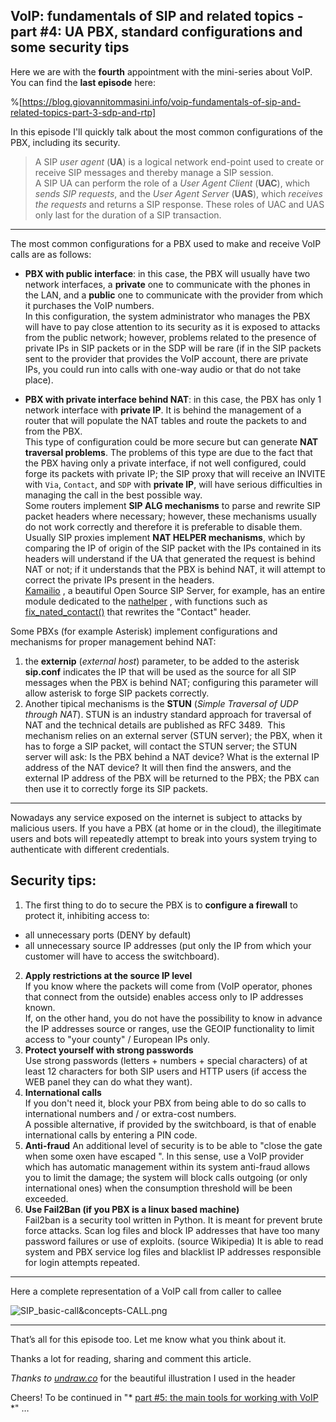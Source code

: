 ## VoIP: fundamentals of SIP and related topics - part #4: UA PBX, standard configurations and some security tips

Here we are with the **fourth** appointment with the mini-series about VoIP.  
You can find the **last episode** here:

%[https://blog.giovannitommasini.info/voip-fundamentals-of-sip-and-related-topics-part-3-sdp-and-rtp]

In this episode I'll quickly talk about the most common configurations of the PBX, including its security.

> A SIP *user agent* (**UA**) is a logical network end-point used to create or receive SIP messages and thereby manage a SIP session.  
A SIP UA can perform the role of a *User Agent Client* (**UAC**), which *sends SIP requests*, and the *User Agent Server* (**UAS**), which *receives the requests* and returns a SIP response. 
 These roles of UAC and UAS only last for the duration of a SIP transaction.

---

The most common configurations for a PBX used to make and receive VoIP calls are as follows:

- **PBX with public interface**: in this case, the PBX will usually have two network interfaces, a **private** one to communicate with the phones in the LAN, and a **public** one to communicate with the provider from which it purchases the VoIP numbers.  
In this configuration, the system administrator who manages the PBX will have to pay close attention to its security as it is exposed to attacks from the public network; however, problems related to the presence of private IPs in SIP packets or in the SDP will be rare (if in the SIP packets sent to the provider that provides the VoIP account, there are private IPs, you could run into calls with one-way audio or that do not take place).

- **PBX with private interface behind NAT**: in this case, the PBX has only 1 network interface with **private IP**. It is behind the management of a router that will populate the NAT tables and route the packets to and from the PBX.  
This type of configuration could be more secure but can generate **NAT traversal problems**. The problems of this type are due to the fact that the PBX having only a private interface, if not well configured, could forge its packets with private IP; the SIP proxy that will receive an INVITE with `Via`, `Contact`, and `SDP` with **private IP**, will have serious difficulties in managing the call in the best possible way.  
Some routers implement **SIP ALG mechanisms** to parse and rewrite SIP packet headers where necessary; however, these mechanisms usually do not work correctly and therefore it is preferable to disable them.  
Usually SIP proxies implement **NAT HELPER mechanisms**, which by comparing the IP of origin of the SIP packet with the IPs contained in its headers will understand if the UA that generated the request is behind NAT or not; if it understands that the PBX is behind NAT, it will attempt to correct the private IPs present in the headers.   
 [Kamailio](https://www.kamailio.org/w/) , a beautiful Open Source SIP Server, for example, has an entire module dedicated to the  [nathelper](https://www.kamailio.org/docs/modules/stable/modules/nathelper.html) , with functions such as  [fix_nated_contact()](https://www.kamailio.org/docs/modules/stable/modules/nathelper.html#nathelper.f.fix_nated_contact) that rewrites the "Contact" header.

Some PBXs (for example Asterisk) implement configurations and mechanisms for proper management behind NAT:
1. the **externip** (*external host*) parameter, to be added to the asterisk **sip.conf** indicates the IP that will be used as the source for all SIP messages when the PBX is behind NAT; configuring this parameter will allow asterisk to forge SIP packets correctly.
2. Another tipical mechanisms is the **STUN** (*Simple Traversal of UDP through NAT*). STUN is an industry standard approach for traversal of NAT and the technical details are published as RFC 3489.  
This mechanism relies on an external server (STUN server); the PBX, when it has to forge a SIP packet, will contact the STUN server; the STUN server will ask: Is the PBX behind a NAT device? What is the external IP address of the NAT device? It will then find the answers, and the external IP address of the PBX will be returned to the PBX; the PBX can then use it to correctly forge its SIP packets.

---

Nowadays any service exposed on the internet is subject to attacks by malicious users. If you have a PBX (at home or in the cloud), the illegitimate users and bots will repeatedly attempt to break into yours system trying to authenticate with different credentials.

## Security tips:
1. The first thing to do to secure the PBX is to **configure a
firewall** to protect it, inhibiting access to:
  - all unnecessary ports (DENY by default)
  - all unnecessary source IP addresses (put only the
IP from which your customer will have to access the switchboard).
2. **Apply restrictions at the source IP level**  
If you know where the packets will come from (VoIP operator, phones that connect from the outside) enables access only to IP addresses known.  
If, on the other hand, you do not have the possibility to know in advance the IP addresses source or ranges, use the GEOIP functionality to limit access to "your county" / European IPs only.
3. **Protect yourself with strong passwords**  
Use strong passwords (letters + numbers + special characters) of at least 12 characters for both SIP users and HTTP users (if access the WEB panel they can do what they want).
4. **International calls**  
If you don't need it, block your PBX from being able to do so calls to international numbers and / or extra-cost numbers.  
A possible alternative, if provided by the switchboard, is that of enable international calls by entering a PIN code.
5. **Anti-fraud**
An additional level of security is to be able to "close the gate when some oxen have escaped ". In this sense, use a VoIP provider which has automatic management within its system anti-fraud allows you to limit the damage; the system will block calls outgoing (or only international ones) when the consumption threshold will be been exceeded.
6. **Use Fail2Ban (if you PBX is a linux based machine)**  
Fail2ban is a security tool written in Python. It is meant for prevent brute force attacks.
Scan log files and block IP addresses that have too many password failures or use of exploits. (source Wikipedia)
It is able to read system and PBX service log files and blacklist IP addresses responsible for login attempts repeated.

---

Here a complete representation of a VoIP call from caller to callee

![SIP_basic-call&concepts-CALL.png](https://cdn.hashnode.com/res/hashnode/image/upload/v1619362246448/Mhrsp-hIy.png)

---

That’s all for this episode too.
Let me know what you think about it.

Thanks a lot for reading, sharing and comment this article.

*Thanks to  [undraw.co](http://undraw.co)* for the beautiful illustration I used in the header  

Cheers!
To be continued in "* [part #5: the main tools for working with VoIP](https://blog.giovannitommasini.info/voip-fundamentals-of-sip-and-related-topics-part-5-the-main-tools-for-working-with-voip) *" …